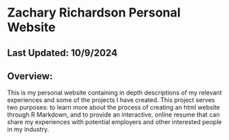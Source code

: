# Zachary Richardson Personal Website

## Last Updated: 10/9/2024


## Overview:
This is my personal website containing in depth descriptions of my relevant experiences and some of the projects I have created. This project serves two purposes: to learn more about the process of creating an html website through R Markdown, and to provide an interactive, online resume that can share my experiences with potential employers and other interested people in my industry.

